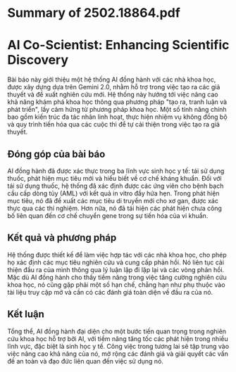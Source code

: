 # Summary of 2502.18864.pdf

# AI Co-Scientist: Enhancing Scientific Discovery

Bài báo này giới thiệu một hệ thống AI đồng hành với các nhà khoa học, được xây dựng dựa trên Gemini 2.0, nhằm hỗ trợ trong việc tạo ra các giả thuyết và đề xuất nghiên cứu mới. Hệ thống này hướng tới việc nâng cao khả năng khám phá khoa học thông qua phương pháp "tạo ra, tranh luận và phát triển", lấy cảm hứng từ phương pháp khoa học. Một số tính năng chính bao gồm kiến trúc đa tác nhân linh hoạt, thực hiện nhiệm vụ không đồng bộ và quy trình tiến hóa qua các cuộc thi để tự cải thiện trong việc tạo ra giả thuyết.

## Đóng góp của bài báo

AI đồng hành đã được xác thực trong ba lĩnh vực sinh học y tế: tái sử dụng thuốc, phát hiện mục tiêu mới và hiểu biết về cơ chế kháng khuẩn. Đối với tái sử dụng thuốc, hệ thống đã xác định được các ứng viên cho bệnh bạch cầu cấp dòng tủy (AML) với kết quả in vitro đầy hứa hẹn. Trong phát hiện mục tiêu, nó đã đề xuất các mục tiêu di truyền mới cho xơ gan, được xác thực qua các thí nghiệm. Hơn nữa, nó đã tái hiện các phát hiện chưa công bố liên quan đến cơ chế chuyển gene trong sự tiến hóa của vi khuẩn.

## Kết quả và phương pháp

Hệ thống được thiết kế để làm việc hợp tác với các nhà khoa học, cho phép họ xác định các mục tiêu nghiên cứu và cung cấp phản hồi. Nó liên tục cải thiện đầu ra của mình thông qua lý luận lặp đi lặp lại và các vòng phản hồi. Mặc dù AI đồng hành cho thấy tiềm năng trong việc tăng cường nghiên cứu khoa học, nó cũng gặp phải một số hạn chế, chẳng hạn như phụ thuộc vào tài liệu truy cập mở và cần có các đánh giá toàn diện về đầu ra của nó.

## Kết luận

Tổng thể, AI đồng hành đại diện cho một bước tiến quan trọng trong nghiên cứu khoa học hỗ trợ bởi AI, với tiềm năng tăng tốc các phát hiện trong nhiều lĩnh vực, đặc biệt là sinh học y tế. Công việc trong tương lai sẽ tập trung vào việc nâng cao khả năng của nó, mở rộng các đánh giá và giải quyết các vấn đề an toàn và đạo đức liên quan đến việc sử dụng nó.

